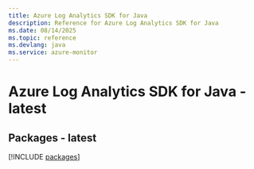 ```yaml
---
title: Azure Log Analytics SDK for Java
description: Reference for Azure Log Analytics SDK for Java
ms.date: 08/14/2025
ms.topic: reference
ms.devlang: java
ms.service: azure-monitor
---
```

# Azure Log Analytics SDK for Java - latest
## Packages - latest
[!INCLUDE [packages](log-analytics-index.md)]